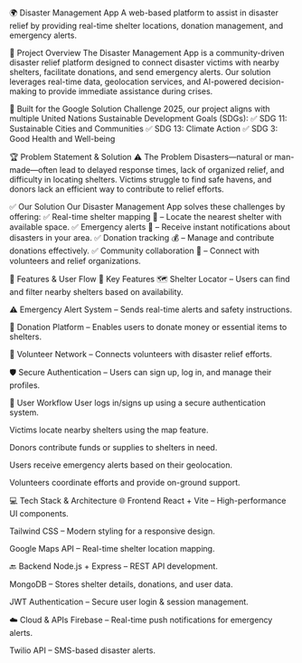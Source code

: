 🌍 Disaster Management App
A web-based platform to assist in disaster relief by providing real-time shelter locations, donation management, and emergency alerts.

🎯 Project Overview
The Disaster Management App is a community-driven disaster relief platform designed to connect disaster victims with nearby shelters, facilitate donations, and send emergency alerts. Our solution leverages real-time data, geolocation services, and AI-powered decision-making to provide immediate assistance during crises.

🚀 Built for the Google Solution Challenge 2025, our project aligns with multiple United Nations Sustainable Development Goals (SDGs):
✅ SDG 11: Sustainable Cities and Communities
✅ SDG 13: Climate Action
✅ SDG 3: Good Health and Well-being

🏆 Problem Statement & Solution
⚠️ The Problem
Disasters—natural or man-made—often lead to delayed response times, lack of organized relief, and difficulty in locating shelters. Victims struggle to find safe havens, and donors lack an efficient way to contribute to relief efforts.

✅ Our Solution
Our Disaster Management App solves these challenges by offering:
✅ Real-time shelter mapping 📍 – Locate the nearest shelter with available space.
✅ Emergency alerts 🚨 – Receive instant notifications about disasters in your area.
✅ Donation tracking 💰 – Manage and contribute donations effectively.
✅ Community collaboration 🤝 – Connect with volunteers and relief organizations.

🎨 Features & User Flow
🌟 Key Features
🗺️ Shelter Locator – Users can find and filter nearby shelters based on availability.

⚠️ Emergency Alert System – Sends real-time alerts and safety instructions.

💸 Donation Platform – Enables users to donate money or essential items to shelters.

📢 Volunteer Network – Connects volunteers with disaster relief efforts.

🛡️ Secure Authentication – Users can sign up, log in, and manage their profiles.

🔄 User Workflow
User logs in/signs up using a secure authentication system.

Victims locate nearby shelters using the map feature.

Donors contribute funds or supplies to shelters in need.

Users receive emergency alerts based on their geolocation.

Volunteers coordinate efforts and provide on-ground support.

💻 Tech Stack & Architecture
🌐 Frontend
React + Vite – High-performance UI components.

Tailwind CSS – Modern styling for a responsive design.

Google Maps API – Real-time shelter location mapping.

🔙 Backend
Node.js + Express – REST API development.

MongoDB – Stores shelter details, donations, and user data.

JWT Authentication – Secure user login & session management.

☁️ Cloud & APIs
Firebase – Real-time push notifications for emergency alerts.

Twilio API – SMS-based disaster alerts.
